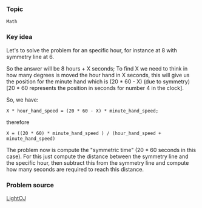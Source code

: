 ### Topic

    Math

### Key idea

Let's to solve the problem for an specific hour, for instance at 8 with symmetry line at 6.

So the answer will be 8 hours + X seconds; To find X we need to think in how many degrees is moved the hour hand in X seconds, this will give us the position for the minute hand which is (20 * 60 - X) (due to symmetry) [20 * 60 represents the position in seconds for number 4 in the clock].

So, we have:

    X * hour_hand_speed = (20 * 60 - X) * minute_hand_speed;

therefore

    X = ((20 * 60) * minute_hand_speed ) / (hour_hand_speed + minute_hand_speed)

The problem now is compute the "symmetric time" (20 * 60 seconds in this case).
For this just compute the distance between the symmetry line and the specific hour, then subtract this from the symmetry line and compute how many seconds are required to reach this distance.

### Problem source

  [LightOJ](http://lightoj.com/volume_showproblem.php?problem=1430)
